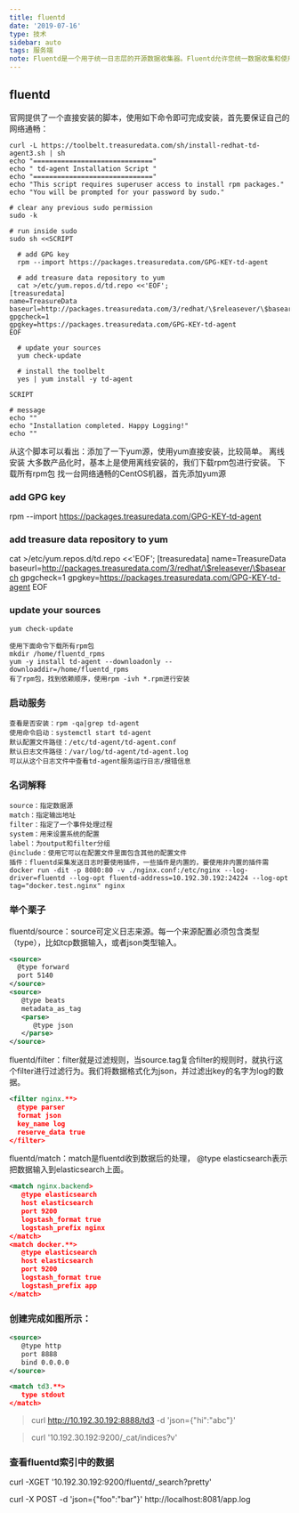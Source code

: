 ```yaml
---
title: fluentd
date: '2019-07-16'
type: 技术
sidebar: auto
tags: 服务端
note: Fluentd是一个用于统一日志层的开源数据收集器。Fluentd允许您统一数据收集和使用，以便更好地使用和理解数据。Fluentd是云端原生计算基金会(CNCF)的成员项目之一，遵循Apache 2 License协议
---
```


## fluentd
官网提供了一个直接安装的脚本，使用如下命令即可完成安装，首先要保证自己的网络通畅：
```shell
curl -L https://toolbelt.treasuredata.com/sh/install-redhat-td-agent3.sh | sh
echo "=============================="
echo " td-agent Installation Script "
echo "=============================="
echo "This script requires superuser access to install rpm packages."
echo "You will be prompted for your password by sudo."

# clear any previous sudo permission
sudo -k

# run inside sudo
sudo sh <<SCRIPT

  # add GPG key
  rpm --import https://packages.treasuredata.com/GPG-KEY-td-agent

  # add treasure data repository to yum
  cat >/etc/yum.repos.d/td.repo <<'EOF';
[treasuredata]
name=TreasureData
baseurl=http://packages.treasuredata.com/3/redhat/\$releasever/\$basearch
gpgcheck=1
gpgkey=https://packages.treasuredata.com/GPG-KEY-td-agent
EOF

  # update your sources
  yum check-update

  # install the toolbelt
  yes | yum install -y td-agent

SCRIPT

# message
echo ""
echo "Installation completed. Happy Logging!"
echo ""
```
从这个脚本可以看出：添加了一下yum源，使用yum直接安装，比较简单。
离线安装
大多数产品化时，基本上是使用离线安装的，我们下载rpm包进行安装。
下载所有rpm包
找一台网络通畅的CentOS机器，首先添加yum源
### add GPG key
  rpm --import https://packages.treasuredata.com/GPG-KEY-td-agent

### add treasure data repository to yum
  cat >/etc/yum.repos.d/td.repo <<'EOF';
[treasuredata]
name=TreasureData
baseurl=http://packages.treasuredata.com/3/redhat/\$releasever/\$basearch
gpgcheck=1
gpgkey=https://packages.treasuredata.com/GPG-KEY-td-agent
EOF

### update your sources
```
yum check-update

使用下面命令下载所有rpm包
mkdir /home/fluentd_rpms
yum -y install td-agent --downloadonly --downloaddir=/home/fluentd_rpms
有了rpm包，找到依赖顺序，使用rpm -ivh *.rpm进行安装
```
### 启动服务
```
查看是否安装：rpm -qa|grep td-agent
使用命令启动：systemctl start td-agent
默认配置文件路径：/etc/td-agent/td-agent.conf
默认日志文件路径：/var/log/td-agent/td-agent.log
可以从这个日志文件中查看td-agent服务运行日志/报错信息
```
###  名词解释
```
source：指定数据源
match：指定输出地址
filter：指定了一个事件处理过程
system：用来设置系统的配置
label：为output和filter分组
@include：使用它可以在配置文件里面包含其他的配置文件
插件：fluentd采集发送日志时要使用插件，一些插件是内置的，要使用非内置的插件需
docker run -dit -p 8080:80 -v ./nginx.conf:/etc/nginx --log-driver=fluentd --log-opt fluentd-address=10.192.30.192:24224 --log-opt tag="docker.test.nginx" nginx
```
### 举个栗子

fluentd/source：source可定义日志来源。每一个来源配置必须包含类型（type），比如tcp数据输入，或者json类型输入。
```xml
<source>
  @type forward
  port 5140
</source>
<source>
   @type beats
   metadata_as_tag
   <parse>
      @type json
   </parse>
</source>
```


fluentd/filter：filter就是过滤规则，当source.tag复合filter的规则时，就执行这个filter进行过滤行为。我们将数据格式化为json，并过滤出key的名字为log的数据。
```xml
<filter nginx.**>
  @type parser
  format json
  key_name log
  reserve_data true
</filter>

```

fluentd/match：match是fluentd收到数据后的处理， @type elasticsearch表示把数据输入到elasticsearch上面。
```xml
<match nginx.backend>
   @type elasticsearch
   host elasticsearch
   port 9200
   logstash_format true
   logstash_prefix nginx
</match>
<match docker.**>
   @type elasticsearch
   host elasticsearch
   port 9200
   logstash_format true
   logstash_prefix app
</match>
```
### 创建完成如图所示：
 ```xml
<source>
    @type http
    port 8888
    bind 0.0.0.0
</source>

<match td3.**>
    type stdout
</match>
```
> curl http://10.192.30.192:8888/td3 -d 'json={"hi":"abc"}'

> curl '10.192.30.192:9200/_cat/indices?v'

### 查看fluentd索引中的数据

curl -XGET '10.192.30.192:9200/fluentd/_search?pretty'
 

curl -X POST -d 'json={"foo":"bar"}' http://localhost:8081/app.log

 